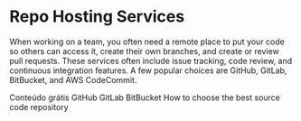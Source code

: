 # Repo Hosting Services

When working on a team, you often need a remote place to put your code so others can access it, create their own branches, and create or review pull requests. These services often include issue tracking, code review, and continuous integration features. A few popular choices are GitHub, GitLab, BitBucket, and AWS CodeCommit.

<ResourceGroupTitle>Conteúdo grátis</ResourceGroupTitle>
<BadgeLink colorScheme='blue' badgeText='Site oficial' href='https://github.com/features/'>GitHub</BadgeLink>
<BadgeLink colorScheme='blue' badgeText='Site oficial' href='https://about.gitlab.com/'>GitLab</BadgeLink>
<BadgeLink colorScheme='blue' badgeText='Site oficial' href='https://bitbucket.org/product/guides/getting-started/overview'>BitBucket</BadgeLink>
<BadgeLink colorScheme='yellow' badgeText='Leia' href='https://bitbucket.org/product/code-repository'>How to choose the best source code repository</BadgeLink>
